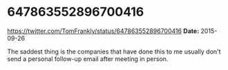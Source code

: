# 647863552896700416
https://twitter.com/TomFrankly/status/647863552896700416
**Date:** 2015-09-26

The saddest thing is the companies that have done this to me usually don't send a personal follow-up email after meeting in person.
